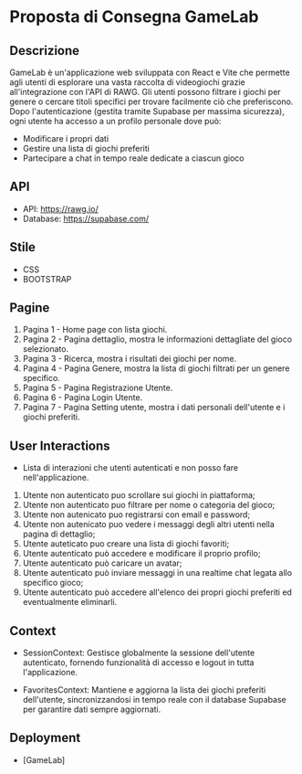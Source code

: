 # Proposta di Consegna GameLab

## Descrizione

GameLab è un'applicazione web sviluppata con React e Vite che permette agli utenti di esplorare una vasta raccolta di videogiochi grazie all'integrazione con l'API di RAWG. Gli utenti possono filtrare i giochi per genere o cercare titoli specifici per trovare facilmente ciò che preferiscono.
Dopo l'autenticazione (gestita tramite Supabase per massima sicurezza), ogni utente ha accesso a un profilo personale dove può:
* Modificare i propri dati
* Gestire una lista di giochi preferiti
* Partecipare a chat in tempo reale dedicate a ciascun gioco

## API

* API: https://rawg.io/
* Database: https://supabase.com/

## Stile

* CSS 
* BOOTSTRAP 

## Pagine

1. Pagina 1 - Home page con lista giochi.
2. Pagina 2 - Pagina dettaglio, mostra le informazioni dettagliate del  gioco selezionato.
3. Pagina 3 - Ricerca, mostra i risultati dei giochi per nome.
4. Pagina 4 - Pagina Genere, mostra la lista di giochi filtrati per un genere specifico.
3. Pagina 5 - Pagina Registrazione Utente.
4. Pagina 6 - Pagina Login Utente.
6. Pagina 7 - Pagina Setting utente, mostra i dati personali dell'utente e i giochi preferiti. 


## User Interactions

* Lista di interazioni che utenti autenticati e non posso fare nell'applicazione.

1. Utente non autenticato puo scrollare sui giochi in piattaforma;
2. Utente non autenticato puo filtrare per nome o categoria del gioco;
3. Utente non autenicato puo registrarsi con email e password;
4. Utente non autenicato puo vedere i messaggi degli altri utenti nella pagina di dettaglio;
5. Utente auteticato puo creare una lista di giochi favoriti;
6. Utente autenticato può accedere e modificare il proprio profilo;
7. Utente autenticato può caricare un avatar;
8. Utente autenticato può inviare messaggi in una realtime chat legata allo specifico gioco;
9. Utente autenticato può accedere all'elenco dei propri giochi preferiti ed eventualmente eliminarli.

## Context

* SessionContext: Gestisce globalmente la sessione dell'utente autenticato, fornendo funzionalità di accesso e logout in tutta l'applicazione.

* FavoritesContext: Mantiene e aggiorna la lista dei giochi preferiti dell'utente, sincronizzandosi in tempo reale con il database Supabase per garantire dati sempre aggiornati.

## Deployment

* [GameLab]